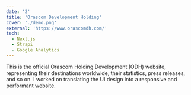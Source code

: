 ```yaml
---
date: '2'
title: 'Orascom Development Holding'
cover: './demo.png'
external: 'https://www.orascomdh.com/'
tech:
  - Next.js
  - Strapi
  - Google Analytics
---
```


This is the official Orascom Holding Development (ODH) website, representing their destinations worldwide, their statistics, press releases, and so on.
I worked on translating the UI design into a responsive and performant website.
